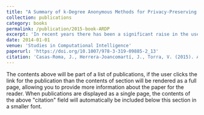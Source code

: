 ```yaml
---
title: "A Summary of k-Degree Anonymous Methods for Privacy-Preserving on Networks"
collection: publications
category: books
permalink: /publication/2015-book-ARDP
excerpt: 'In recent years there has been a significant raise in the use of graph-formatted data. For instance, social and healthcare networks present relationships among users, revealing interesting and useful information for researches and other third-parties. Notice that when someone wants to publicly release this information it is necessary to preserve the privacy of users who appear in these networks. Therefore, it is essential to implement an anonymization process in the data in order to preserve users’ privacy. Anonymization of graph-based data is a problem which has been widely studied last years and several anonymization methods have been developed. In this chapter we summarize some methods for privacy-preserving on networks, focusing on methods based on the k-anonymity model. We also compare the results of some k-degree anonymous methods on our experimental set up, by evaluating the data utility and the information loss on real networks.'
date: 2014-01-01
venue: 'Studies in Computational Intelligence'
paperurl: 'https://doi.org/10.1007/978-3-319-09885-2_13'
citation: 'Casas-Roma, J., Herrera-Joancomartí, J., Torra, V. (2015). A Summary of k-Degree Anonymous Methods for Privacy-Preserving on Networks. In: Navarro-Arribas, G., Torra, V. (eds) Advanced Research in Data Privacy. Studies in Computational Intelligence, vol 567. Springer, Cham. https://doi.org/10.1007/978-3-319-09885-2_13'
---
```


The contents above will be part of a list of publications, if the user clicks the link for the publication than the contents of section will be rendered as a full page, allowing you to provide more information about the paper for the reader. When publications are displayed as a single page, the contents of the above "citation" field will automatically be included below this section in a smaller font.
